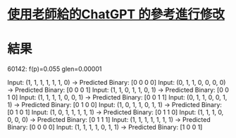 
# [使用老師給的ChatGPT 的參考進行修改](https://chatgpt.com/share/67bfcd7f-e060-8012-8ca8-d728b91db770)

# 結果
60142:  f(p)=0.055 glen=0.00001

Input: (1, 1, 1, 1, 1, 1, 0) -> Predicted Binary: [0 0 0 0]
Input: (0, 1, 1, 0, 0, 0, 0) -> Predicted Binary: [0 0 0 1]
Input: (1, 1, 0, 1, 1, 0, 1) -> Predicted Binary: [0 0 1 0]
Input: (1, 1, 1, 1, 0, 0, 1) -> Predicted Binary: [0 0 1 1]
Input: (0, 1, 1, 0, 0, 1, 1) -> Predicted Binary: [0 1 0 0]
Input: (1, 0, 1, 1, 0, 1, 1) -> Predicted Binary: [0 1 0 1]
Input: (1, 0, 1, 1, 1, 1, 1) -> Predicted Binary: [0 1 1 0]
Input: (1, 1, 1, 0, 0, 0, 0) -> Predicted Binary: [0 1 1 1]
Input: (1, 1, 1, 1, 1, 1, 1) -> Predicted Binary: [0 0 0 0]
Input: (1, 1, 1, 1, 0, 1, 1) -> Predicted Binary: [1 0 0 1]
